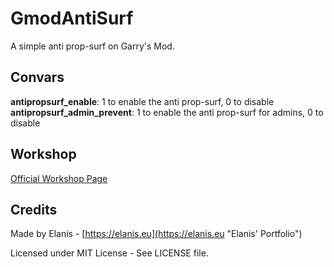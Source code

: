 # GmodAntiSurf
A simple anti prop-surf on Garry's Mod.

## Convars

__antipropsurf_enable__: 1 to enable the anti prop-surf, 0 to disable  
__antipropsurf_admin_prevent__: 1 to enable the anti prop-surf for admins, 0 to disable

## Workshop
[Official Workshop Page](http://steamcommunity.com/sharedfiles/filedetails/?id=1230723021 "Official Workshop Page")

## Credits
Made by Elanis - [https://elanis.eu](https://elanis.eu "Elanis' Portfolio")

Licensed under MIT License - See LICENSE file.
